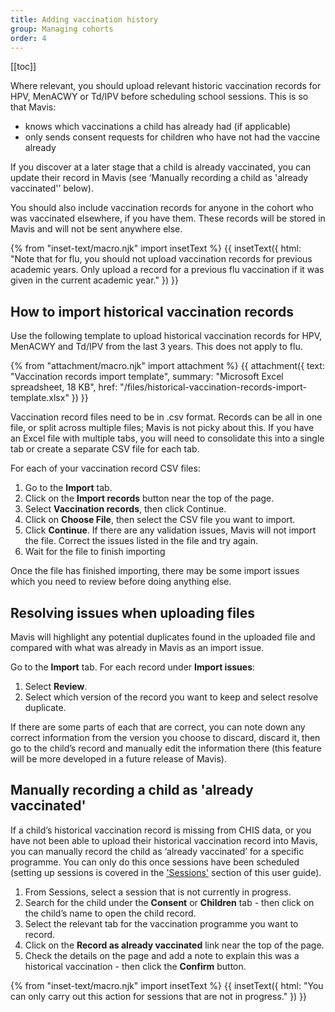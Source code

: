 ```yaml
---
title: Adding vaccination history
group: Managing cohorts
order: 4
---
```


[[toc]]

Where relevant, you should upload relevant historic vaccination records for HPV, MenACWY or Td/IPV before scheduling school sessions. This is so that Mavis:
- knows which vaccinations a child has already had (if applicable)
- only sends consent requests for children who have not had the vaccine already

If you discover at a later stage that a child is already vaccinated, you can update their record in Mavis (see ‘Manually recording a child as 'already vaccinated'’ below). 

You should also include vaccination records for anyone in the cohort who was vaccinated elsewhere, if you have them. These records will be stored in Mavis and will not be sent anywhere else.

{% from "inset-text/macro.njk" import insetText %}
{{ insetText({
  html: "Note that for flu, you should not upload vaccination records for previous academic years. Only upload a record for a previous flu vaccination if it was given in the current academic year."
}) }}

## How to import historical vaccination records

Use the following template to upload historical vaccination records for HPV, MenACWY and Td/IPV from the last 3 years. This does not apply to flu.

{% from "attachment/macro.njk" import attachment %}
{{ attachment({
  text: "Vaccination records import template",
  summary: "Microsoft Excel spreadsheet, 18 KB",
  href: "/files/historical-vaccination-records-import-template.xlsx"
}) }}

Vaccination record files need to be in .csv format. Records can be all in one file, or split across multiple files; Mavis is not picky about this. If you have an Excel file with multiple tabs, you will need to consolidate this into a single tab or create a separate CSV file for each tab.

For each of your vaccination record CSV files:

1. Go to the **Import** tab.
2. Click on the **Import records** button near the top of the page.
3. Select **Vaccination records**, then click Continue.
4. Click on **Choose File**, then select the CSV file you want to import.
5. Click **Continue**. If there are any validation issues, Mavis will not import the file. Correct the issues listed in the file and try again.
6. Wait for the file to finish importing

Once the file has finished importing, there may be some import issues which you need to review before doing anything else.

## Resolving issues when uploading files

Mavis will highlight any potential duplicates found in the uploaded file and compared with what was already in Mavis as an import issue.

Go to the **Import** tab. For each record under **Import issues**:

1. Select **Review**.
2. Select which version of the record you want to keep and select resolve duplicate.

If there are some parts of each that are correct, you can note down any correct information from the version you choose to discard, discard it, then go to the child’s record and manually edit the information there (this feature will be more developed in a future release of Mavis).


## Manually recording a child as 'already vaccinated'

If a child’s historical vaccination record is missing from CHIS data, or you have not been able to upload their historical vaccination record into Mavis, you can manually record the child as ‘already vaccinated’ for a specific programme. You can only do this once sessions have been scheduled (setting up sessions is covered in the ['Sessions'](/guide/sessions.md) section of this user guide).

1. From Sessions, select a session that is not currently in progress.
2. Search for the child under the **Consent** or **Children** tab - then click on the child’s name to open the child record.
3. Select the relevant tab for the vaccination programme you want to record.
4. Click on the **Record as already vaccinated** link near the top of the page.
5. Check the details on the page and add a note to explain this was a historical vaccination - then click the **Confirm** button.

{% from "inset-text/macro.njk" import insetText %}
{{ insetText({
  html: "You can only carry out this action for sessions that are not in progress."
}) }}
